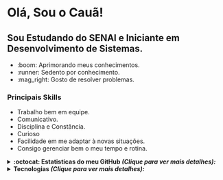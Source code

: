 
<h1>Olá, Sou o Cauã!</h1>
<h2>Sou Estudando do SENAI e Iniciante em Desenvolvimento de Sistemas.</h2>
<ul>
  <li>:boom: Aprimorando meus conhecimentos.</li>
  <li>:runner: Sedento por conhecimento.</li>
  <li>:mag_right: Gosto de resolver problemas.</li>
</ul>

<h3>Principais Skills</h3>
<ul>
  <li>Trabalho bem em equipe.</li>
  <li>Comunicativo.</li>
  <li>Disciplina e Constância.</li>
  <li>Curioso</li>
  <li>Facilidade em me adaptar à novas situações.</li>
  <li>Consigo gerenciar bem o meu tempo e rotina.</li>
</ul>
<details>
  <summary> <b>:octocat: Estatisticas do meu GitHub<b> <i>(Clique para ver mais detalhes):</i> </summary><br>

   ![CauaRodrigues GitHub stats](https://github-readme-stats.vercel.app/api?username=CauaRodrigues&show_icons=true&theme=gotham)

</details>

<details>
  <summary> <b>Tecnologias</b> <i>(Clique para ver mais detalhes):</i> </summary><br>
  <ul>
      <li>HTML</li>
      <li>CSS</li>
      <li>Python</li>
  </ul>
</details>

<!---
CauaRodrigues/CauaRodrigues is a ✨ special ✨ repository because its `README.md` (this file) appears on your GitHub profile.
You can click the Preview link to take a look at your changes.
--->
